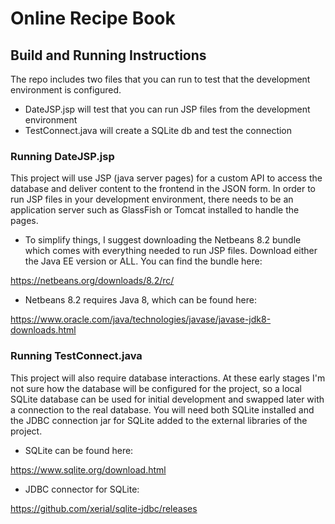 # Online Recipe Book

## Build and Running Instructions

The repo includes two files that you can run to test that the development environment is configured.
 - DateJSP.jsp will test that you can run JSP files from the development environment
 - TestConnect.java will create a SQLite db and test the connection

### Running DateJSP.jsp

This project will use JSP (java server pages) for a custom API to access the database and deliver content to the frontend in the JSON form.  In order to run JSP files in your development environment, there needs to be an application server such as GlassFish or Tomcat installed to handle the pages.

 - To simplify things, I suggest downloading the Netbeans 8.2 bundle which comes with everything needed to run JSP files. Download either the Java EE version or ALL.  You can find the bundle here:
	
<https://netbeans.org/downloads/8.2/rc/>
	
 - Netbeans 8.2 requires Java 8, which can be found here:
 
<https://www.oracle.com/java/technologies/javase/javase-jdk8-downloads.html>
	
### Running TestConnect.java
	
This project will also require database interactions.  At these early stages I'm not sure how the database will be configured for the project, so a local SQLite database can be used for initial development and swapped later with a connection to the real database.  You will need both SQLite installed and the JDBC connection jar for SQLite added to the external libraries of the project.

 - SQLite can be found here:
 
<https://www.sqlite.org/download.html>
		
 - JDBC connector for SQLite:
 
<https://github.com/xerial/sqlite-jdbc/releases>
		


	
